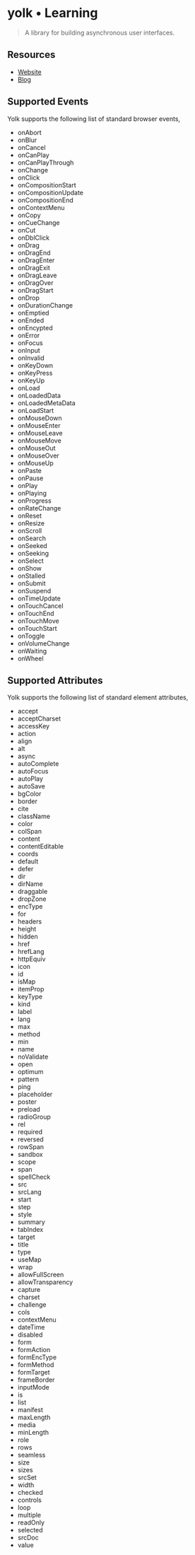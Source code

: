 # yolk • Learning

> A library for building asynchronous user interfaces.

## Resources

- [Website](https://github.com/BrewhouseTeam/yolk)
- [Blog](http://brewhouse.io/blog)

## Supported Events

Yolk supports the following list of standard browser events,

- onAbort
- onBlur
- onCancel
- onCanPlay
- onCanPlayThrough
- onChange
- onClick
- onCompositionStart
- onCompositionUpdate
- onCompositionEnd
- onContextMenu
- onCopy
- onCueChange
- onCut
- onDblClick
- onDrag
- onDragEnd
- onDragEnter
- onDragExit
- onDragLeave
- onDragOver
- onDragStart
- onDrop
- onDurationChange
- onEmptied
- onEnded
- onEncypted
- onError
- onFocus
- onInput
- onInvalid
- onKeyDown
- onKeyPress
- onKeyUp
- onLoad
- onLoadedData
- onLoadedMetaData
- onLoadStart
- onMouseDown
- onMouseEnter
- onMouseLeave
- onMouseMove
- onMouseOut
- onMouseOver
- onMouseUp
- onPaste
- onPause
- onPlay
- onPlaying
- onProgress
- onRateChange
- onReset
- onResize
- onScroll
- onSearch
- onSeeked
- onSeeking
- onSelect
- onShow
- onStalled
- onSubmit
- onSuspend
- onTimeUpdate
- onTouchCancel
- onTouchEnd
- onTouchMove
- onTouchStart
- onToggle
- onVolumeChange
- onWaiting
- onWheel

## Supported Attributes

Yolk supports the following list of standard element attributes,

- accept
- acceptCharset
- accessKey
- action
- align
- alt
- async
- autoComplete
- autoFocus
- autoPlay
- autoSave
- bgColor
- border
- cite
- className
- color
- colSpan
- content
- contentEditable
- coords
- default
- defer
- dir
- dirName
- draggable
- dropZone
- encType
- for
- headers
- height
- hidden
- href
- hrefLang
- httpEquiv
- icon
- id
- isMap
- itemProp
- keyType
- kind
- label
- lang
- max
- method
- min
- name
- noValidate
- open
- optimum
- pattern
- ping
- placeholder
- poster
- preload
- radioGroup
- rel
- required
- reversed
- rowSpan
- sandbox
- scope
- span
- spellCheck
- src
- srcLang
- start
- step
- style
- summary
- tabIndex
- target
- title
- type
- useMap
- wrap
- allowFullScreen
- allowTransparency
- capture
- charset
- challenge
- cols
- contextMenu
- dateTime
- disabled
- form
- formAction
- formEncType
- formMethod
- formTarget
- frameBorder
- inputMode
- is
- list
- manifest
- maxLength
- media
- minLength
- role
- rows
- seamless
- size
- sizes
- srcSet
- width
- checked
- controls
- loop
- multiple
- readOnly
- selected
- srcDoc
- value
